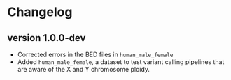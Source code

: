 Changelog
==========

<!--

Newest changes should be on top.

This document is user facing. Please word the changes in such a way
that users understand how the changes affect the new version.
-->
version 1.0.0-dev
-----------------
+ Corrected errors in the BED files in `human_male_female`
+ Added `human_male_female`, a dataset to test variant calling pipelines that
  are aware of the X and Y chromosome ploidy.
